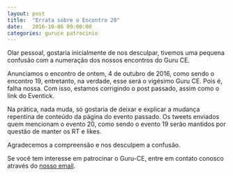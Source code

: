 ```yaml
---
layout: post
title:  "Errata sobre o Encontro 20"
date:   2016-10-06 09:00:00
categories: guruce patrocinio
---
```



Olar pessoal, gostaria inicialmente de nos desculpar, tivemos uma pequena confusão com a numeração dos nossos encontros do Guru CE.

Anunciamos o encontro de ontem, 4 de outubro de 2016, como sendo o encontro 19, entretanto, na verdade, esse será o vigésimo Guru CE. Pois é, falha nossa. Com isso, estamos corrigindo o post passado, assim como o link do Eventick.

Na prática, nada muda, só gostaria de deixar e explicar a mudança repentina de conteúdo da página do evento passado. Os tweets enviados quem mencionam o evento 20, como sendo o evento 19 serão mantidos por questão de manter os RT e likes.

Agradecemos a compreensão e nos desculpem a confusão.

Se você tem interesse em patrocinar o Guru-CE, entre em contato conosco através do [nosso email](mailto:eventos@guruce.33mail.com?subject=Patrocínio).

